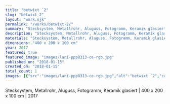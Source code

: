 ```yaml
---
title: "betwixt ´2"
slug: "betwixt-2"
layout: "work.njk"
permalink: "/works/betwixt-2/"
summary: "Stecksystem, Metallrohr, Aluguss, Fotogramm, Keramik glasiert | 400 x 200 x 100 cm | 2017"
description: "Stecksystem, Metallrohr, Aluguss, Fotogramm, Keramik glasiert | 400 x 200 x 100 cm | 2017"
materials: "Stecksystem, Metallrohr, Aluguss, Fotogramm, Keramik glasiert"
dimensions: "400 x 200 x 100 cm"
year: 2017
featured: true
featured_image: "images/lani-ppp8313-ce-rgb.jpg"
published_on: "2018-01-15"
created_on: "2018-01-15"
total_count: 1
images: [{"src":"images/lani-ppp8313-ce-rgb.jpg","alt":"betwixt ´2","caption":null,"order":1}]
---
```


Stecksystem, Metallrohr, Aluguss, Fotogramm, Keramik glasiert | 400 x 200 x 100 cm | 2017
